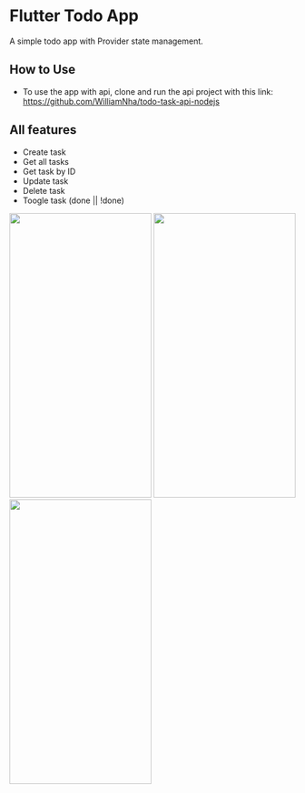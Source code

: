 # Flutter Todo App

A simple todo app with Provider state management.

## How to Use
- To use the app with api, clone and run the api project with this link:
  https://github.com/WilliamNha/todo-task-api-nodejs

## All features 
- Create task
- Get all tasks
- Get task by ID
- Update task
- Delete task
- Toogle task (done || !done)

<img src="https://github.com/WilliamNha/todo_app_with_provider/assets/49360858/64758e50-39cd-4456-ba77-90e304e2806a" width="250" height="500">

<img src="https://github.com/WilliamNha/todo_app_with_provider/assets/49360858/42b72c9b-f7db-4294-894a-89a19d661081" width="250" height="500">

<img src="https://github.com/WilliamNha/todo_app_with_provider/assets/49360858/a0ac9c19-dd53-4c84-8eca-9bf896b7a825" width="250" height="500">

